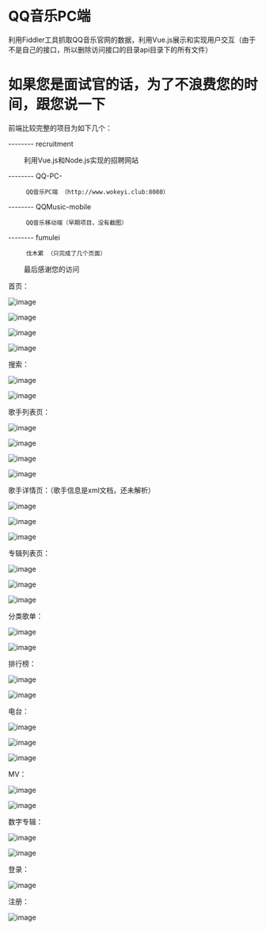 # QQ音乐PC端
利用Fiddler工具抓取QQ音乐官网的数据，利用Vue.js展示和实现用户交互（由于不是自己的接口，所以删除访问接口的目录api目录下的所有文件）

# 如果您是面试官的话，为了不浪费您的时间，跟您说一下

前端比较完整的项目为如下几个：

-------- recruitment 

         利用Vue.js和Node.js实现的招聘网站
         
-------- QQ-PC- 

         QQ音乐PC端 （http://www.wokeyi.club:8080）
         
-------- QQMusic-mobile 

         QQ音乐移动端（早期项目，没有截图）
         
-------- fumulei 

         伐木累 （只完成了几个页面）
         
 最后感谢您的访问
 
首页：

![image](https://github.com/wokeyi/QQ-PC-/blob/master/images/index-rank.png)

![image](https://github.com/wokeyi/QQ-PC-/blob/master/images/index-recommend.png)

![image](https://github.com/wokeyi/QQ-PC-/blob/master/images/index-hot.png)

![image](https://github.com/wokeyi/QQ-PC-/blob/master/images/index-mv.png)

搜索：

![image](https://github.com/wokeyi/QQ-PC-/blob/master/images/search-1.png)

![image](https://github.com/wokeyi/QQ-PC-/blob/master/images/search-2.png)

歌手列表页：

![image](https://github.com/wokeyi/QQ-PC-/blob/master/images/singer-list-1.png)

![image](https://github.com/wokeyi/QQ-PC-/blob/master/images/singer-list-2.png)

![image](https://github.com/wokeyi/QQ-PC-/blob/master/images/singer-list-3.png)

![image](https://github.com/wokeyi/QQ-PC-/blob/master/images/singer-list-4.png)

歌手详情页：（歌手信息是xml文档，还未解析）

![image](https://github.com/wokeyi/QQ-PC-/blob/master/images/singer-1.png)

![image](https://github.com/wokeyi/QQ-PC-/blob/master/images/singer-2.png)

![image](https://github.com/wokeyi/QQ-PC-/blob/master/images/singer-3.png)

专辑列表页：

![image](https://github.com/wokeyi/QQ-PC-/blob/master/images/album-1.png)

![image](https://github.com/wokeyi/QQ-PC-/blob/master/images/album-2.png)

![image](https://github.com/wokeyi/QQ-PC-/blob/master/images/album-3.png)

分类歌单：

![image](https://github.com/wokeyi/QQ-PC-/blob/master/images/playList-1.png)

![image](https://github.com/wokeyi/QQ-PC-/blob/master/images/playList-2.png)

排行榜：

![image](https://github.com/wokeyi/QQ-PC-/blob/master/images/rank-1.png)

![image](https://github.com/wokeyi/QQ-PC-/blob/master/images/rank-2.png)

电台：

![image](https://github.com/wokeyi/QQ-PC-/blob/master/images/radio-1.png)

![image](https://github.com/wokeyi/QQ-PC-/blob/master/images/radio-2.png)

![image](https://github.com/wokeyi/QQ-PC-/blob/master/images/radio-3.png)

MV：

![image](https://github.com/wokeyi/QQ-PC-/blob/master/images/mv-1.png)

![image](https://github.com/wokeyi/QQ-PC-/blob/master/images/mv-2.png)

数字专辑：

![image](https://github.com/wokeyi/QQ-PC-/blob/master/images/album-mall-1.png)

![image](https://github.com/wokeyi/QQ-PC-/blob/master/images/album-mall-2.png)

登录：

![image](https://github.com/wokeyi/QQ-PC-/blob/master/images/login.png)

注册：

![image](https://github.com/wokeyi/QQ-PC-/blob/master/images/register.png)

